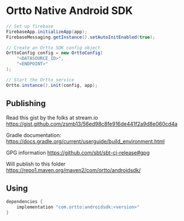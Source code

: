
# Ortto Native Android SDK


```java 
// Set up firebase
FirebaseApp.initializeApp(app);
FirebaseMessaging.getInstance().setAutoInitEnabled(true);

// Create an Ortto SDK config object
OrttoConfig config = new OrttoConfig(
    "<DATASOURCE_ID>",
    "<ENDPOINT>"
);

// Start the Ortto service
Ortto.instance().init(config, app);
```


## Publishing

Read this gist by the folks at stream.io https://gist.github.com/zsmb13/56ed98c8fe916de441f2a9d8e060cd4a

Gradle documentation: https://docs.gradle.org/current/userguide/build_environment.html 

GPG information https://github.com/sbt/sbt-ci-release#gpg 

Will publish to this folder https://repo1.maven.org/maven2/com/ortto/androidsdk/


## Using

```groovy
dependencies {
    implementation "com.ortto:androidsdk:<version>"
}
```